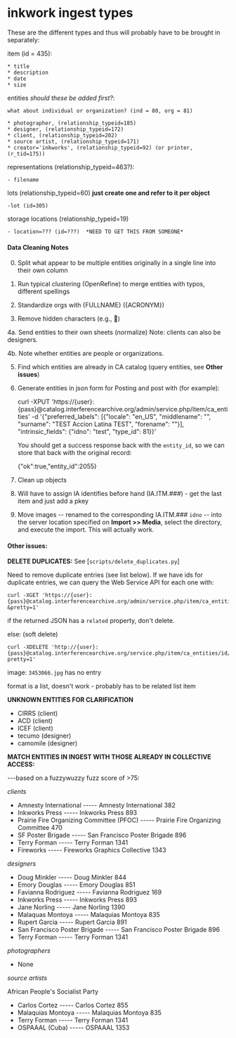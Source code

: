inkwork ingest types
====================

These are the different types and thus will probably have to be brought in separately:

item (id = 435):

	* title
	* description
	* date
	* size

entities *should these be added first?*: 

	what about individual or organization? (ind = 80, org = 81)

	* photographer, (relationship_typeid=185) 
	* designer, (relationship_typeid=172)
	* client, (relationship_typeid=202)
	* source artist, (relationship_typeid=171)
	* creator='inkworks', (relationship_typeid=92) (or printer, (r_tid=175))

representations (relationship_typeid=463?):

	- filename

lots (relationship_typeid=60) **just create one and refer to it per object**

	-lot (id=305)

storage locations (relationship_typeid=19)

	- location=??? (id=???)  *NEED TO GET THIS FROM SOMEONE*


#### Data Cleaning Notes

0. Split what appear to be multiple entities originally in a single line into their own column

1. Run typical clustering (OpenRefine) to merge entities with typos, different spellings

2. Standardize orgs with {FULLNAME} ({ACRONYM})

3. Remove hidden characters (e.g., )

4a. Send entities to their own sheets (normalize) Note: clients can also be designers.

4b. Note whether entities are people or organizations.

5. Find which entities are already in CA catalog (query entities, see **Other issues**)

6. Generate entities in json form for Posting and post with (for example): 

	curl -XPUT 'https://{user}:{pass}@catalog.interferencearchive.org/admin/service.php/item/ca_entities' -d '{"preferred_labels": [{"locale": "en_US", "middlename": "", "surname": "TEST Accion Latina TEST", "forename": ""}], "intrinsic_fields": {"idno": "test", "type_id": 81}}'
   
   You should get a success response back with the `entity_id`, so we can store that back with the original record:

    {"ok":true,"entity_id":2055}

7. Clean up objects

8. Will have to assign IA identifies before hand (IA.ITM.###) - get the last item and just add a pkey

9. Move images -- renamed to the corresponding IA.ITM.### `idno` -- into the server location specified on **Import >> Media**, select the directory, and execute the import. This will actually work.

#### Other issues:

**DELETE DUPLICATES:** See [`scripts/delete_duplicates.py`]

Need to remove duplicate entries (see list below). If we have ids for duplicate entries, we can query the Web Service API for each one with:

    curl -XGET 'https://{user}:{pass}@catalog.interferencearchive.org/admin/service.php/item/ca_entities/id/{id}?&pretty=1'

if the returned JSON has a `related` property, don't delete.

else: (soft delete)

    curl -XDELETE 'http://{user}:{pass}@catalog.interferencearchive.org/service.php/item/ca_entities/id/{id}?pretty=1'

image: `3453066.jpg` has no entry 

format is a list, doesn't work - probably has to be related list item

**UNKNOWN ENTITIES FOR CLARIFICATION**

- CIRRS (client)
- ACD (client)
- ICEF (client)
- tecumo (designer)
- camomile (designer)

**MATCH ENTITIES IN INGEST WITH THOSE ALREADY IN COLLECTIVE ACCESS:**

---based on a fuzzywuzzy fuzz score of >75:

*clients*

- Amnesty International ----- Amnesty International 382
- Inkworks Press ----- Inkworks Press 893
- Prairie Fire Organizing Committee (PFOC) ----- Prairie Fire Organizing Committee 470
- SF Poster Brigade ----- San Francisco Poster Brigade 896
- Terry Forman ----- Terry Forman 1341
- Fireworks ----- Fireworks Graphics Collective 1343

*designers* 

- Doug Minkler ----- Doug Minkler 844
- Emory Douglas ----- Emory Douglas 851
- Favianna Rodriguez ----- Favianna Rodriguez 169
- Inkworks Press ----- Inkworks Press 893
- Jane Norling ----- Jane Norling 1390
- Malaquas Montoya ----- Malaquias Montoya 835
- Rupert Garcia ----- Rupert Garcia 891
- San Francisco Poster Brigade ----- San Francisco Poster Brigade 896
- Terry Forman ----- Terry Forman 1341

*photographers*

- None

*source artists* 

African People's Socialist Party

- Carlos Cortez ----- Carlos Cortez 855
- Malaquias Montoya ----- Malaquias Montoya 835
- Terry Forman ----- Terry Forman 1341
- OSPAAAL (Cuba) ----- OSPAAAL 1353
